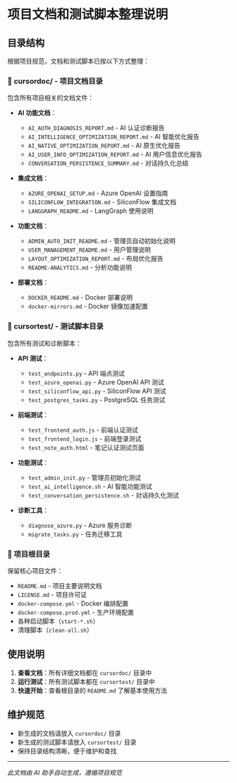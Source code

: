 # 项目文档和测试脚本整理说明

## 目录结构

根据项目规范，文档和测试脚本已按以下方式整理：

### 📁 cursordoc/ - 项目文档目录
包含所有项目相关的文档文件：

- **AI 功能文档**：
  - `AI_AUTH_DIAGNOSIS_REPORT.md` - AI 认证诊断报告
  - `AI_INTELLIGENCE_OPTIMIZATION_REPORT.md` - AI 智能优化报告
  - `AI_NATIVE_OPTIMIZATION_REPORT.md` - AI 原生优化报告
  - `AI_USER_INFO_OPTIMIZATION_REPORT.md` - AI 用户信息优化报告
  - `CONVERSATION_PERSISTENCE_SUMMARY.md` - 对话持久化总结

- **集成文档**：
  - `AZURE_OPENAI_SETUP.md` - Azure OpenAI 设置指南
  - `SILICONFLOW_INTEGRATION.md` - SiliconFlow 集成文档
  - `LANGGRAPH_README.md` - LangGraph 使用说明

- **功能文档**：
  - `ADMIN_AUTO_INIT_README.md` - 管理员自动初始化说明
  - `USER_MANAGEMENT_README.md` - 用户管理说明
  - `LAYOUT_OPTIMIZATION_REPORT.md` - 布局优化报告
  - `README-ANALYTICS.md` - 分析功能说明

- **部署文档**：
  - `DOCKER_README.md` - Docker 部署说明
  - `docker-mirrors.md` - Docker 镜像加速配置

### 📁 cursortest/ - 测试脚本目录
包含所有测试和诊断脚本：

- **API 测试**：
  - `test_endpoints.py` - API 端点测试
  - `test_azure_openai.py` - Azure OpenAI API 测试
  - `test_siliconflow_api.py` - SiliconFlow API 测试
  - `test_postgres_tasks.py` - PostgreSQL 任务测试

- **前端测试**：
  - `test_frontend_auth.js` - 前端认证测试
  - `test_frontend_login.js` - 前端登录测试
  - `test_note_auth.html` - 笔记认证测试页面

- **功能测试**：
  - `test_admin_init.py` - 管理员初始化测试
  - `test_ai_intelligence.sh` - AI 智能功能测试
  - `test_conversation_persistence.sh` - 对话持久化测试

- **诊断工具**：
  - `diagnose_azure.py` - Azure 服务诊断
  - `migrate_tasks.py` - 任务迁移工具

### 📁 项目根目录
保留核心项目文件：

- `README.md` - 项目主要说明文档
- `LICENSE.md` - 项目许可证
- `docker-compose.yml` - Docker 编排配置
- `docker-compose.prod.yml` - 生产环境配置
- 各种启动脚本（`start-*.sh`）
- 清理脚本（`clean-all.sh`）

## 使用说明

1. **查看文档**：所有详细文档都在 `cursordoc/` 目录中
2. **运行测试**：所有测试脚本都在 `cursortest/` 目录中
3. **快速开始**：查看根目录的 `README.md` 了解基本使用方法

## 维护规范

- 新生成的文档请放入 `cursordoc/` 目录
- 新生成的测试脚本请放入 `cursortest/` 目录
- 保持目录结构清晰，便于维护和查找

---
*此文档由 AI 助手自动生成，遵循项目规范*
